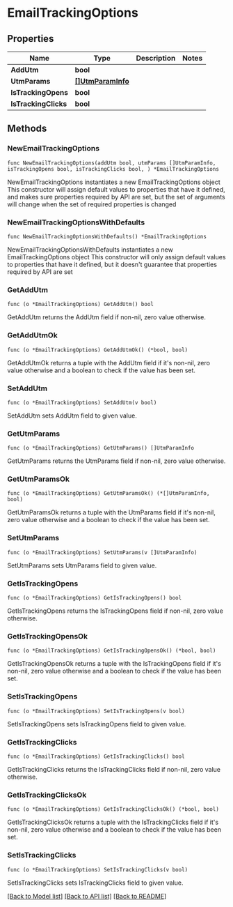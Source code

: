 # EmailTrackingOptions

## Properties

Name | Type | Description | Notes
------------ | ------------- | ------------- | -------------
**AddUtm** | **bool** |  | 
**UtmParams** | [**[]UtmParamInfo**](UtmParamInfo.md) |  | 
**IsTrackingOpens** | **bool** |  | 
**IsTrackingClicks** | **bool** |  | 

## Methods

### NewEmailTrackingOptions

`func NewEmailTrackingOptions(addUtm bool, utmParams []UtmParamInfo, isTrackingOpens bool, isTrackingClicks bool, ) *EmailTrackingOptions`

NewEmailTrackingOptions instantiates a new EmailTrackingOptions object
This constructor will assign default values to properties that have it defined,
and makes sure properties required by API are set, but the set of arguments
will change when the set of required properties is changed

### NewEmailTrackingOptionsWithDefaults

`func NewEmailTrackingOptionsWithDefaults() *EmailTrackingOptions`

NewEmailTrackingOptionsWithDefaults instantiates a new EmailTrackingOptions object
This constructor will only assign default values to properties that have it defined,
but it doesn't guarantee that properties required by API are set

### GetAddUtm

`func (o *EmailTrackingOptions) GetAddUtm() bool`

GetAddUtm returns the AddUtm field if non-nil, zero value otherwise.

### GetAddUtmOk

`func (o *EmailTrackingOptions) GetAddUtmOk() (*bool, bool)`

GetAddUtmOk returns a tuple with the AddUtm field if it's non-nil, zero value otherwise
and a boolean to check if the value has been set.

### SetAddUtm

`func (o *EmailTrackingOptions) SetAddUtm(v bool)`

SetAddUtm sets AddUtm field to given value.


### GetUtmParams

`func (o *EmailTrackingOptions) GetUtmParams() []UtmParamInfo`

GetUtmParams returns the UtmParams field if non-nil, zero value otherwise.

### GetUtmParamsOk

`func (o *EmailTrackingOptions) GetUtmParamsOk() (*[]UtmParamInfo, bool)`

GetUtmParamsOk returns a tuple with the UtmParams field if it's non-nil, zero value otherwise
and a boolean to check if the value has been set.

### SetUtmParams

`func (o *EmailTrackingOptions) SetUtmParams(v []UtmParamInfo)`

SetUtmParams sets UtmParams field to given value.


### GetIsTrackingOpens

`func (o *EmailTrackingOptions) GetIsTrackingOpens() bool`

GetIsTrackingOpens returns the IsTrackingOpens field if non-nil, zero value otherwise.

### GetIsTrackingOpensOk

`func (o *EmailTrackingOptions) GetIsTrackingOpensOk() (*bool, bool)`

GetIsTrackingOpensOk returns a tuple with the IsTrackingOpens field if it's non-nil, zero value otherwise
and a boolean to check if the value has been set.

### SetIsTrackingOpens

`func (o *EmailTrackingOptions) SetIsTrackingOpens(v bool)`

SetIsTrackingOpens sets IsTrackingOpens field to given value.


### GetIsTrackingClicks

`func (o *EmailTrackingOptions) GetIsTrackingClicks() bool`

GetIsTrackingClicks returns the IsTrackingClicks field if non-nil, zero value otherwise.

### GetIsTrackingClicksOk

`func (o *EmailTrackingOptions) GetIsTrackingClicksOk() (*bool, bool)`

GetIsTrackingClicksOk returns a tuple with the IsTrackingClicks field if it's non-nil, zero value otherwise
and a boolean to check if the value has been set.

### SetIsTrackingClicks

`func (o *EmailTrackingOptions) SetIsTrackingClicks(v bool)`

SetIsTrackingClicks sets IsTrackingClicks field to given value.



[[Back to Model list]](../README.md#documentation-for-models) [[Back to API list]](../README.md#documentation-for-api-endpoints) [[Back to README]](../README.md)



